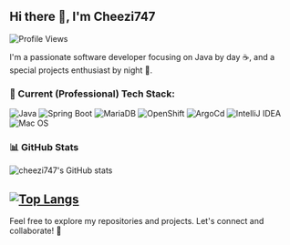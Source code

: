## Hi there 👋, I'm Cheezi747

![Profile Views](https://komarev.com/ghpvc/?username=cheezi747&color=brightgreen)

I'm a passionate software developer focusing on Java by day ☕, and a special projects enthusiast by night 🌙.

### 🔧 Current (Professional) Tech Stack:
![Java](https://img.shields.io/badge/Java-000000?style=flat&logo=openjdk&logoColor=white)
![Spring Boot](https://img.shields.io/badge/SpringBoot-6DB33F?style=flat&logo=springboot&logoColor=white)
![MariaDB](https://img.shields.io/badge/MariaDB-003545?style=flat&logo=mariaDB&logoColor=white)
![OpenShift](https://img.shields.io/badge/OpenShift-EE0000?style=flat&logo=redhatopenshift&logoColor=white)
![ArgoCd](https://img.shields.io/badge/ArgoCD-EF7B4D?style=flat&logo=argo&logoColor=white)
![IntelliJ IDEA](https://img.shields.io/badge/IntelliJ-000000?style=flat&logo=intellijidea&logoColor=white)
![Mac OS](https://img.shields.io/badge/macOS-000000?style=flat&logo=apple&logoColor=white)

### 📊 GitHub Stats
![cheezi747's GitHub stats](https://github-readme-stats.vercel.app/api?username=cheezi747&show_icons=true&theme=ambient_gradient)

[![Top Langs](https://github-readme-stats.vercel.app/api/top-langs/?username=cheezi747&show_icons=true&theme=ambient_gradient)](https://github.com/anuraghazra/github-readme-stats)
---

Feel free to explore my repositories and projects. Let's connect and collaborate! 🚀
